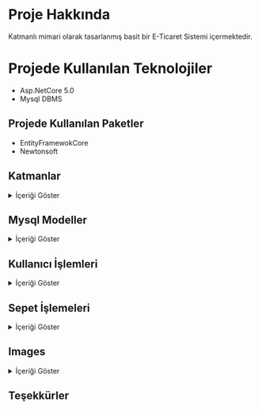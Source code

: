 # Proje Hakkında
Katmanlı mimari olarak tasarlanmış basit bir E-Ticaret Sistemi içermektedir.

# Projede Kullanılan Teknolojiler
+ Asp.NetCore 5.0
+ Mysql DBMS
## Projede Kullanılan Paketler
+ EntityFramewokCore
+ Newtonsoft

## Katmanlar
<details>
  <summary>İçeriği Göster</summary>
  
### Business

Gelen bilgileri gerekli koşullara göre işlemek veya kontrol etmek için oluşturulan İş Katmanı.

### Core

Projeden bağımsız çeşitli parçacıklar içeren çekirdek katman.

### DataAccess

Veritabanı CRUD işlemlerini gerçekleştirmek için oluşturulan Veri Erişim Katmanı.
### Entities

Veritabanı tabloları için oluşturulan Varlık Katmanı.

### MvcWebUI

İş katmanını internete açan Mvc Katmanı.
  </details>

  ## Mysql Modeller
  <details>
    <summary>İçeriği Göster</summary>

### Product
| Name          | Data Type     | Allow Nulls | Default |
| :------------ | :------------ | :---------- | :------ |
| ProductId     | int           | False       |         |
| CategoryId    | int           | False       |         |
| ProductName   | string        | False       |         |
| UnitPrice     | decimal       | False       |         |
| UnitsInStock  | short         | False       |         |

### Product
| Name          | Data Type     | Allow Nulls | Default |
| :------------ | :------------ | :---------- | :------ |
| CategoryId    | int           | False       |         |
| CategoryName  | string        | False       |         |
  </details>

  ## Kullanıcı İşlemleri
  <details>
    <summary>İçeriği Göster</summary>

### Microsoft.AspNetCore.Identity.EntityFrameworkCore ile kullanılmıştır.
  + DbContext
     + CustomIdentityDbContext
     + CustomIdentityUser
     + CustomIdentityRole

</details>

  ## Sepet İşlemeleri
  <details>
    <summary>İçeriği Göster</summary>

   + ISession'a Serialize edilerek set edilmiştir.
   + ISession'dan Deserialize edilerek get edilmiştir.
    ## Modeller
    <details>
    <summary>İçeriği Göster</summary>
    ### Basket
| Name              | Data Type     | Allow Nulls | Default |
| :-----------------| :------------ | :---------- | :------ |
| List<BasketLine>  | BasketLine    | False       |         |
| Total             | decimal       | False       |         |

### BasketLine
| Name          | Data Type     | Allow Nulls | Default |
| :------------ | :------------ | :---------- | :------ |
|  Product      | Product       | False       |         |
| Quantity      | İnt        | False       |         |
  </details>
</details>

  ## Images
 <details>
<summary>İçeriği Göster</summary>



 </details>

 ## Teşekkürler
 